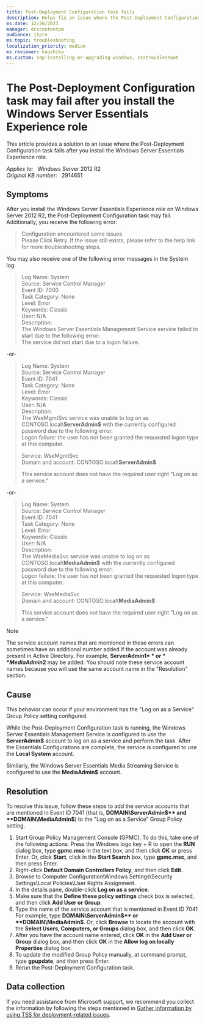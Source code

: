 ```yaml
---
title: Post-Deployment Configuration task fails
description: Helps fix an issue where the Post-Deployment Configuration task fails after you install the Windows Server Essentials Experience role.
ms.date: 12/26/2023
manager: dcscontentpm
audience: itpro
ms.topic: troubleshooting
localization_priority: medium
ms.reviewer: kaushika
ms.custom: sap:installing-or-upgrading-windows, csstroubleshoot
---
```

# The Post-Deployment Configuration task may fail after you install the Windows Server Essentials Experience role

This article provides a solution to an issue where the Post-Deployment Configuration task fails after you install the Windows Server Essentials Experience role.

_Applies to:_ &nbsp; Windows Server 2012 R2  
_Original KB number:_ &nbsp; 2914651

## Symptoms

After you install the Windows Server Essentials Experience role on Windows Server 2012 R2, the Post-Deployment Configuration task may fail. Additionally, you receive the following error:  

> Configuration encountered some issues  
Please Click Retry. If the issue still exists, please refer to the help link for more troubleshooting steps.  

You may also receive one of the following error messages in the System log:  

> Log Name: System  
 Source: Service Control Manager  
 Event ID: 7000  
 Task Category: None  
 Level: Error  
 Keywords: Classic  
 User: N/A  
 Description:  
 The Windows Server Essentials Management Service service failed to start due to the following error:  
 The service did not start due to a logon failure.  

-or-  

> Log Name: System  
 Source: Service Control Manager  
 Event ID: 7041  
 Task Category: None  
 Level: Error  
 Keywords: Classic  
 User: N/A  
 Description:  
 The WseMgmtSvc service was unable to log on as CONTOSO.local\\**ServerAdmin$** with the currently configured password due to the following error:  
 Logon failure: the user has not been granted the requested logon type at this computer.  
>
> Service: WseMgmtSvc  
 Domain and account: CONTOSO.local\\**ServerAdmin$**  
>
> This service account does not have the required user right "Log on as a service."  

-or-  

> Log Name: System  
 Source: Service Control Manager  
 Event ID: 7041  
 Task Category: None  
 Level: Error  
 Keywords: Classic  
 User: N/A  
 Description:  
 The WseMediaSvc service was unable to log on as CONTOSO.local\\**MediaAdmin$** with the currently configured password due to the following error:  
 Logon failure: the user has not been granted the requested logon type at this computer.  
>
> Service: WseMediaSvc  
> Domain and account: CONTOSO.local\\**MediaAdmin$**  
>
> This service account does not have the required user right "Log on as a service."  

> [!NOTE]
> The service account names that are mentioned in these errors can sometimes have an additional number added if the account was already present in Active Directory. For example, **ServerAdmin1$** or **MediaAdmin2$** may be added. You should note these service account names because you will use the same account name in the "Resolution" section.  

## Cause

This behavior can occur if your environment has the "Log on as a Service" Group Policy setting configured.

While the Post-Deployment Configuration task is running, the Windows Server Essentials Management Service is configured to use the **ServerAdmin$** account to log on as a service and perform the task. After the Essentials Configurations are complete, the service is configured to use the **Local System** account.  

Similarly, the Windows Server Essentials Media Streaming Service is configured to use the **MediaAdmin$** account.  

## Resolution

To resolve this issue, follow these steps to add the service accounts that are mentioned in Event ID 7041 (that is, **DOMAIN\ServerAdmin$** and **DOMAIN\MediaAdmin$**) to the "Log on as a Service" Group Policy setting.  

1. Start Group Policy Management Console (GPMC). To do this, take one of the following actions: Press the Windows logo key + R to open the **RUN** dialog box, type **gpmc.msc** in the text box, and then click **OK** or press Enter. Or, click **Start**, click in the **Start Search** box, type **gpmc.msc**, and then press Enter.
2. Right-click **Default Domain Controllers Policy**, and then click **Edit**.
3. Browse to Computer Configuration\Windows Settings\Security Settings\Local Policies\User Rights Assignment.
4. In the details pane, double-click **Log on as a service**.
5. Make sure that the **Define these policy settings** check box is selected, and then click **Add User or Group**.
6. Type the name of the service account that is mentioned in Event ID 7041 For example, type **DOMAIN\ServerAdmin$** or **DOMAIN\MediaAdmin$**. Or, click **Browse** to locate the account with the **Select Users, Computers, or Groups** dialog box, and then click **OK**.
7. After you have the account name entered, click **OK** in the **Add User or Group** dialog box, and then click **OK** in the **Allow log on locally Properties** dialog box.
8. To update the modified Group Policy manually, at command prompt, type **gpupdate**, and then press Enter.
9. Rerun the Post-Deployment Configuration task.

## Data collection

If you need assistance from Microsoft support, we recommend you collect the information by following the steps mentioned in [Gather information by using TSS for deployment-related issues](../../windows-client/windows-troubleshooters/gather-information-using-tss-deployment.md).
